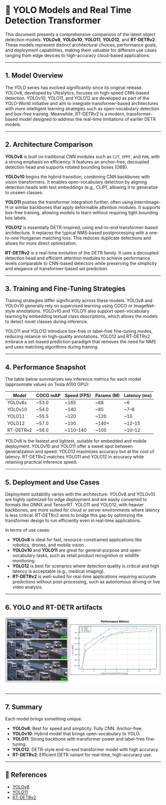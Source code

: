 # 📘 YOLO Models and Real Time Detection Transformer

This document presents a comprehensive comparison of the latest object detection models: **YOLOv8**, **YOLOv10**, **YOLO11**, **YOLO12**, and **RT-DETRv2**. These models represent distinct architectural choices, performance goals, and deployment capabilities, making them valuable for different use cases ranging from edge devices to high-accuracy cloud-based applications.

---

## 1. Model Overview

The YOLO series has evolved significantly since its original release. YOLOv8, developed by Ultralytics, focuses on high-speed CNN-based detection. YOLOv10, YOLO11, and YOLO12 are developed as part of the YOLO-World initiative and aim to integrate transformer-based architectures with more intelligent learning strategies such as open-vocabulary detection and box-free training. Meanwhile, RT-DETRv2 is a modern, transformer-based model designed to address the real-time limitations of earlier DETR models.

---

## 2. Architecture Comparison

**YOLOv8** is built on traditional CNN modules such as `C2f`, `SPPF`, and `PAN`, with a strong emphasis on efficiency. It features an anchor-free, decoupled detection head and supports rotated bounding boxes (OBB).

**YOLOv10** begins the hybrid transition, combining CNN backbones with vision transformers. It enables open-vocabulary detection by aligning detection heads with text embeddings (e.g., CLIP), allowing it to generalize to unseen classes.

**YOLO11** pushes the transformer integration further, often using InternImage-H or similar backbones that apply deformable attention modules. It supports box-free training, allowing models to learn without requiring tight bounding box labels.

**YOLO12** is essentially DETR-inspired, using end-to-end transformer-based architecture. It replaces the typical NMS-based postprocessing with a one-to-one Hungarian matching loss. This reduces duplicate detections and allows for more direct optimization.

**RT-DETRv2** is a real-time evolution of the DETR family. It uses a decoupled detection head and efficient attention modules to achieve performance levels comparable to CNN-based detectors while preserving the simplicity and elegance of transformer-based set prediction.

---

## 3. Training and Fine-Tuning Strategies

Training strategies differ significantly across these models. YOLOv8 and YOLOv10 generally rely on supervised learning using COCO or ImageNet-style annotations. YOLOv10 and YOLO11 also support open-vocabulary learning by embedding textual class descriptions, which allows the models to detect novel classes during inference.

YOLO11 and YOLO12 introduce box-free or label-free fine-tuning modes, reducing reliance on high-quality annotations. YOLO12 and RT-DETRv2 embrace a set-based prediction paradigm that removes the need for NMS and uses matching algorithms during training.

---

## 4. Performance Snapshot

The table below summarizes key inference metrics for each model (approximate values on Tesla A100 GPU):

| Model     | COCO mAP | Speed (FPS) | Params (M) | Latency (ms) |
|-----------|----------|-------------|------------|---------------|
| YOLOv8x   | ~53.0    | ~165        | ~68        | ~6            |
| YOLOv10   | ~54.0    | ~140        | ~85        | ~7–8          |
| YOLO11    | ~55.5    | ~120        | ~120       | ~10           |
| YOLO12    | ~57.0    | ~100        | ~140+      | ~12–15        |
| RT-DETRv2 | ~56.0    | ~110–140    | ~100       | ~10–12        |

YOLOv8 is the fastest and lightest, suitable for embedded and mobile deployment. YOLOv10 and YOLO11 offer a sweet spot between generalization and speed. YOLO12 maximizes accuracy but at the cost of latency. RT-DETRv2 matches YOLO11 and YOLO12 in accuracy while retaining practical inference speed.

---

## 5. Deployment and Use Cases

Deployment suitability varies with the architecture. YOLOv8 and YOLOv10 are highly optimized for edge deployment and are easily converted to formats like ONNX and TensorRT. YOLO11 and YOLO12, with heavier backbones, are more suited for cloud or server environments where latency is less critical. RT-DETRv2 aims to bridge this gap by optimizing the transformer design to run efficiently even in real-time applications.

In terms of use cases:
- **YOLOv8** is ideal for fast, resource-constrained applications like robotics, drones, and mobile vision.
- **YOLOv10** and **YOLO11** are great for general-purpose and open-vocabulary tasks, such as retail product recognition or wildlife monitoring.
- **YOLO12** is best for scenarios where detection quality is critical and high latency is acceptable (e.g., medical imaging).
- **RT-DETRv2** is well-suited for real-time applications requiring accurate predictions without post-processing, such as autonomous driving or live video analysis.

---
## 6. YOLO and RT-DETR artifacts

<div align="left">
<img src="./results/result_artifacts.jpg" alt="YOLO and and RT-DETR artifacts" width="1000"><br><br>
</div>

---
## 7. Summary

Each model brings something unique:

- **YOLOv8**: Best for speed and simplicity. Fully CNN. Anchor-free.
- **YOLOv10**: Hybrid model that brings open-vocabulary to YOLO.
- **YOLO11**: Strong backbone with transformer power and label-free fine-tuning.
- **YOLO12**: DETR-style end-to-end transformer model with high accuracy.
- **RT-DETRv2**: Efficient DETR variant for real-time, high-accuracy use.

---
## 🔗 References

- [YOLOv8](https://docs.ultralytics.com/models/yolov8/)
- [YOLO11](https://docs.ultralytics.com/models/yolo11/)
- [RT-DETRv2](https://docs.ultralytics.com/models/rtdetr/)